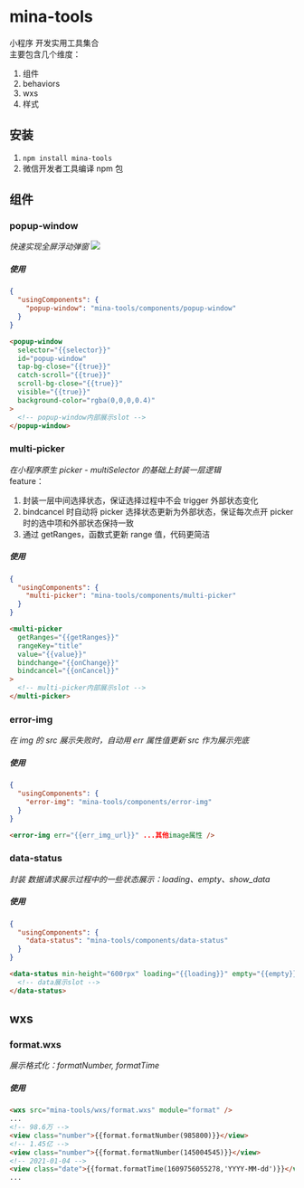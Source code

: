 # mina-tools

小程序 开发实用工具集合  
主要包含几个维度：

1. 组件
2. behaviors
3. wxs
4. 样式

## 安装

1. `npm install mina-tools`
2. 微信开发者工具编译 npm 包

## 组件

### popup-window

_快速实现全屏浮动弹窗_
![](https://tva1.sinaimg.cn/large/0081Kckwly1gltjys368lj30u00lntak.jpg)

##### 使用

```json
{
  "usingComponents": {
    "popup-window": "mina-tools/components/popup-window"
  }
}
```

```html
<popup-window
  selector="{{selector}}"
  id="popup-window"
  tap-bg-close="{{true}}"
  catch-scroll="{{true}}"
  scroll-bg-close="{{true}}"
  visible="{{true}}"
  background-color="rgba(0,0,0,0.4)"
>
  <!-- popup-window内部展示slot -->
</popup-window>
```

### multi-picker

_在小程序原生 picker - multiSelector 的基础上封装一层逻辑_  
feature：

1. 封装一层中间选择状态，保证选择过程中不会 trigger 外部状态变化
2. bindcancel 时自动将 picker 选择状态更新为外部状态，保证每次点开 picker 时的选中项和外部状态保持一致
3. 通过 getRanges，函数式更新 range 值，代码更简洁

##### 使用

```json
{
  "usingComponents": {
    "multi-picker": "mina-tools/components/multi-picker"
  }
}
```

```html
<multi-picker
  getRanges="{{getRanges}}"
  rangeKey="title"
  value="{{value}}"
  bindchange="{{onChange}}"
  bindcancel="{{onCancel}}"
>
  <!-- multi-picker内部展示slot -->
</multi-picker>
```

### error-img

_在 img 的 src 展示失败时，自动用 err 属性值更新 src 作为展示兜底_

##### 使用

```json
{
  "usingComponents": {
    "error-img": "mina-tools/components/error-img"
  }
}
```

```html
<error-img err="{{err_img_url}}" ...其他image属性 />
```

### data-status

_封装 数据请求展示过程中的一些状态展示：loading、empty、show_data_

##### 使用

```json
{
  "usingComponents": {
    "data-status": "mina-tools/components/data-status"
  }
}
```

```html
<data-status min-height="600rpx" loading="{{loading}}" empty="{{empty}}">
  <!-- data展示slot -->
</data-status>
```

## wxs

### format.wxs

_展示格式化：formatNumber, formatTime_

##### 使用

```html
<wxs src="mina-tools/wxs/format.wxs" module="format" />
...
<!-- 98.6万 -->
<view class="number">{{format.formatNumber(985800)}}</view>
<!-- 1.45亿 -->
<view class="number">{{format.formatNumber(145004545)}}</view>
<!-- 2021-01-04 -->
<view class="date">{{format.formatTime(1609756055278,'YYYY-MM-dd')}}</view>
...
```
